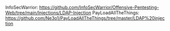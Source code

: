 InfoSecWarrior:  https://github.com/InfoSecWarrior/Offensive-Pentesting-Web/tree/main/Injections/LDAP-Injection
PayLoadAllTheThings: https://github.com/Ne3o1/PayLoadAllTheThings/tree/master/LDAP%20injection

